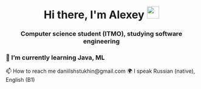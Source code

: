 <h1 align="center">Hi there, I'm Alexey</a> 
<img src="https://github.com/blackcater/blackcater/raw/main/images/Hi.gif" height="32"/></h1>
<h3 align="center">Computer science student (ITMO), studying software engineering</h3>
<h3 align="left">🌱 I’m currently learning Java, ML</h3>
📫 How to reach me daniilshstukhin@gmail.com
🌍 I speak Russian (native), English (B1)
